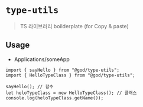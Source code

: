 # `type-utils`

>  TS 라이브러리 boilderplate (for Copy & paste)

## Usage
- Applications/someApp
```
import { sayHello } from "@god/type-utils";
import { HelloTypeClass } from "@god/type-utils";

sayHello(); // 함수
let heloTypeClass = new HelloTypeClass(); // 클래스
console.log(heloTypeClass.getName());


```